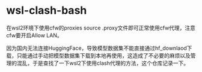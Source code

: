 # wsl-clash-bash
在wsl2环境下使用cfw的proxies
source .proxy文件即可正常使用cfw代理，注意cfw要开启Allow LAN。

因为国内无法连接HuggingFace，导致模型数据集不能直接通过hf_downlaod下载，只能通过手动把模型数据集下载到本地再使用，这造成了不必要的麻烦以及管理的混乱，于是查找了一下wsl2下使用clash代理的方法，这个仓库记录一下。

